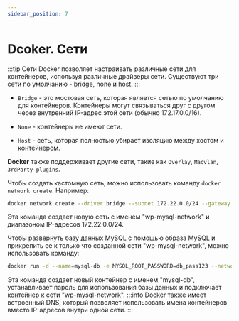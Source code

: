 ```yaml
---
sidebar_position: 7
---
```


# Dcoker. Сети
:::tip Сети
Docker позволяет настраивать различные сети для контейнеров, используя различные драйверы сети. Существуют три сети по умолчанию - bridge, none и host.
:::

- `Bridge` - это мостовая сеть, которая является сетью по умолчанию для контейнеров. Контейнеры могут связываться друг с другом через внутренний IP-адрес этой сети (обычно 172.17.0.0/16).

- `None` - контейнеры не имеют сети.

- `Host` - сеть, которая полностью убирает изоляцию между хостом и контейнером.

**Docker** также поддерживает другие сети, такие как `Overlay`, `Macvlan`, `3rdParty plugins`.

Чтобы создать кастомную сеть, можно использовать команду `docker network create`. Например:

```bash
docker network create --driver bridge --subnet 172.22.0.0/24 --gateway 172.22.0.1 wp-mysql-network
```
Эта команда создает новую сеть с именем "wp-mysql-network" и диапазоном IP-адресов 172.22.0.0/24.

Чтобы развернуть базу данных MySQL с помощью образа MySQL и прикрепить ее к только что созданной сети "wp-mysql-network", можно использовать команду:

```bash
docker run -d --name=mysql-db -e MYSQL_ROOT_PASSWORD=db_pass123 --network=wp-mysql-network mysql
```

Эта команда создает новый контейнер с именем "mysql-db", устанавливает пароль для использования базы данных и подключает контейнер к сети "wp-mysql-network".
:::info
Docker также имеет встроенный DNS, который позволяет использовать имена контейнеров вместо IP-адресов внутри одной сети.
:::